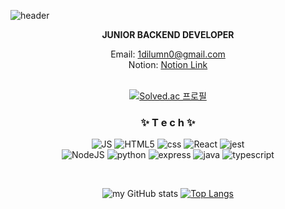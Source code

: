 

![header](https://capsule-render.vercel.app/api?type=waving&color=gradient&height=300&section=header&text=SEOKWOO%20WOO🎨&fontSize=90)

<div align=center>
  
  
**JUNIOR BACKEND DEVELOPER**

Email: 1dilumn0@gmail.com <br>
Notion: [Notion Link](https://marked-hero-17a.notion.site/178ede95d2ee4818966d3a6eafcae783)
<br>
 <br>
 
  [![Solved.ac
프로필](http://mazassumnida.wtf/api/v2/generate_badge?boj=1dilumn0)](https://solved.ac/1dilumn0)
  
<h3> ✨ T e c h ✨ </h3> 

![JS](https://img.shields.io/badge/JavaScript-F7DF1E?style=flat-square&logo=JavaScript&logoColor=black) ![HTML5](https://img.shields.io/badge/HTML5-E34F26?style=flat-square&logo=HTML5&logoColor=white) ![css](https://img.shields.io/badge/CSS-1572B6?style=flat-square&logo=CSS3&logoColor=white) ![React](https://img.shields.io/badge/React-61DAFB?style=flat-square&logo=React&logoColor=white) ![jest](https://img.shields.io/badge/Jest-323330?style=flat-square&logo=Jest&logoColor=white) 
<br>
![NodeJS](https://img.shields.io/badge/Node.js-339933?style=flat-square&logo=Node.js&logoColor=white)  ![python](https://img.shields.io/badge/Python-3776AB?style=flat-square&logo=Python&logoColor=white) ![express](https://img.shields.io/badge/Express.js-404D59?style=flat-square) ![java](https://img.shields.io/badge/Java-ED8B00?style=flat-square&logo=java&logoColor=white) ![typescript](https://img.shields.io/badge/TypeScript-007ACC?style=flat-square&logo=typescript&logoColor=white)
<br>

<br>

![my GitHub stats](https://github-readme-stats.vercel.app/api?username=cualestunombre&show_icons=true&theme=radical)
[![Top Langs](https://github-readme-stats.vercel.app/api/top-langs/?username=cualestunombre&layout=compact&theme=Most%20Used%20Languages&langs_count=5)](https://github.com/anuraghazra/github-readme-stats)
 

</div>
